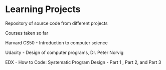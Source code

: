 # Learning Projects

Repository of source code from different projects

Courses taken so far 

Harvard CS50 - Introduction to computer science

Udacity - Design of computer programs, Dr. Peter Norvig

EDX - How to Code: Systematic Program Design - Part 1 , Part 2, and Part 3
